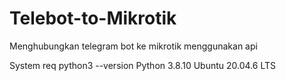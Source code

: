 # Telebot-to-Mikrotik
Menghubungkan telegram bot ke mikrotik menggunakan api

System req python3 --version
Python 3.8.10
Ubuntu 20.04.6 LTS
